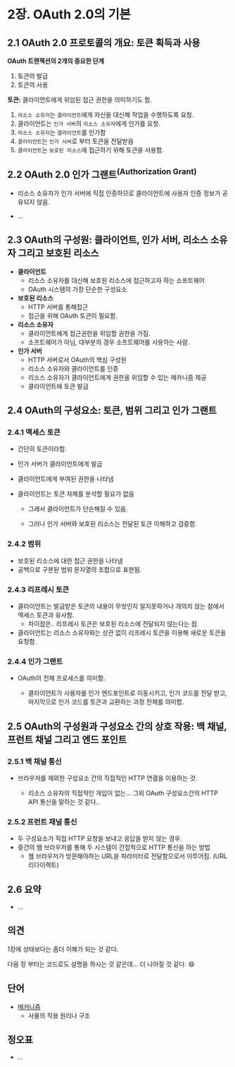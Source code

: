 # 2장. OAuth 2.0의 기본



## 2.1 OAuth 2.0 프로토콜의 개요: 토큰 획득과 사용

**OAuth 트랜젝션의 2개의 중요한 단계**

1. 토큰의 발급
2. 토큰의 사용

**토큰:** 클라이언트에게 위임된 접근 권한을 의미하기도 함.

1. `리소스 소유자`는 `클라이언트`에게 자신을 대신해 작업을 수행하도록 요청.
2. 클라이언트는 `인가 서버`의 `리소스 소유자`에게 인가를 요청.
3. `리소스 소유자`는 `클라이언트`를 인가함
4. `클라이언트`는 `인가 서버`로 부터 토큰을 전달받음
5. `클라이언트`는 `보호된 리소스`에 접근하기 위해 토큰을 사용함.





## 2.2 OAuth 2.0 인가 그랜트<sup>(Authorization Grant)</sup>

* 리소스 소유자가 인가 서버에 직접 인증하므로 클라이언트에 사용자 인증 정보가 공유되지 않음.

* ...

  

## 2.3 OAuth의 구성원: 클라이언트, 인가 서버, 리소스 소유자 그리고 보호된 리소스

* **클라이언트**
  * 리소스 소유자를 대신해 보호된 리소스에 접근하고자 하는 소프트웨어
  * OAuth 시스템의 가장 단순한 구성요소
* **보호된 리소스** 
  * HTTP 서버를 통해접근
  * 접근을 위해 OAuth 토큰이 필요함.
* **리소스 소유자**
  * 클라이언트에게 접근권한을 위임할 권한을 가짐.
  * 소프트웨어가 아님, 대부분의 경우 소프트웨어를 사용하는 사람.
* **인가 서버**
  * HTTP 서버로서 OAuth의 핵심 구성원
  * 리소스 소유자와 클라이언트를 인증
  * 리소스 소유자가 클라이언트에게 권한을 위임할 수 있는 메카니즘 제공
  * 클라이언트에 토큰 발급



## 2.4 OAuth의 구성요소: 토큰, 범위 그리고 인가 그랜트



### 2.4.1 액세스 토큰 

* 간단히 토큰이라함.

* 인가 서버가 클라이언트에게 발급

* 클라이언트에게 부여된 권한을 나타냄

* 클라이언트는 토큰 자체를 분석할 필요가 없음

  * 그래서 클라이언트가 단순해질 수 있음.

  * 그러나 인가 서버와 보호된 리소스는 전달된 토큰 이해하고 검증함.

    



### 2.4.2 범위

* 보호된 리소스에 대한 접근 권한을 나타냄
* 공백으로 구분된 범위 문자열의 조합으로 표현됨.



### 2.4.3 리프레시 토큰 

* 클라이언트는 발급받은 토큰의 내용이 무엇인지 알지못하거나 개의치 않는 점에서 엑세스 토큰과 유사함.
  * 차이점은.. 리프레시 토큰은 보호된 리소스에 전달되지 않는다는 점.
* 클라이언트는 리소스 소유자와는 상관 없이 리프레시 토큰을 이용해 새로운 토큰을 요청함.



### 2.4.4 인가 그랜트

* OAuth의 전체 프로세스를 의미함.

  * 클라이언트가 사용자를 인가 엔드포인트로 이동시키고, 인가 코드를 전달 받고, 마지막으로 인가 코드를 토큰과 교환하는 과정 전체를 의미함.

  





## 2.5 OAuth의 구성원과 구성요소 간의 상호 작용: 백 채널, 프런트 채널 그리고 엔드 포인트



### 2.5.1 백 채널 통신

* 브라우저를 제외한 구성요소 간의 직접적인 HTTP 연결을 이용하는 것.

  * 리소스 소유자의 직접적인 개입이 없는... 그외 OAuth 구성요소간의 HTTP API 통신을 말하는 것 같다..

  

### 2.5.2 프런트 채널 통신

* 두 구성요소가 직접 HTTP 요청을 보내고 응답을 받지 않는 경우.
* 중간의 웹 브라우저를 통해 두 시스템이 간접적으로 HTTP 통신을 하는 방법
  * 웹 브라우저가 방문해야하는 URL을 파라미터로 전달함으로서 이루어짐. (URL 리다이렉트)



## 2.6 요약

* ...





## 의견 

1장에 상태보다는 좀더 이해가 되는 것 같다.

다음 장 부터는 코드로도 설명을 하시는 것 같은데... 더 나아질 것 같다. 😄





## 단어

* [메커니즘](https://ko.dict.naver.com/#/entry/koko/c1d0c49461b549c8934ac82fe52c2450)
  * 사물의 작용 원리나 구조



## 정오표

* ...
